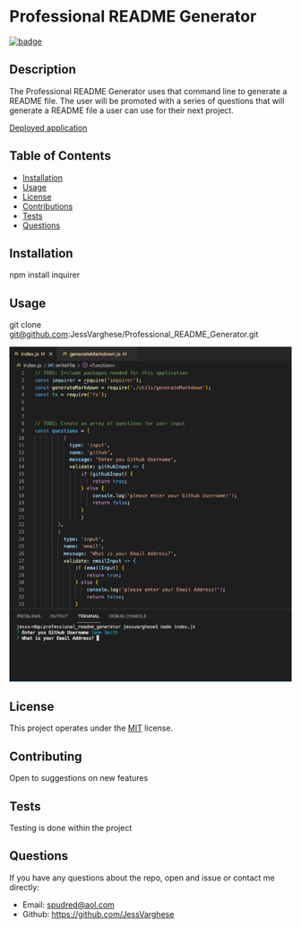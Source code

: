 
  # Professional README Generator 
  
  [![badge](https://img.shields.io/badge/License-MIT-yellow.svg)]((https://opensource.org/licenses/MIT))
  
  ## Description
  The Professional README Generator uses that command line to generate a README file. The user will be promoted with a series of questions that will generate a README file a user can use for their next project.
  
[Deployed application](https://github.com/JessVarghese/Professiona_README_Generator)

  ## Table of Contents

  * [Installation](#Installation)
  * [Usage](#usage)
  * [License](#license)
  * [Contributions](#contributing)
  * [Tests](#tests)
  * [Questions](#questions)
 

  ## Installation
  
  npm install inquirer
 
  ## Usage
  git clone git@github.com:JessVarghese/Professional_README_Generator.git
  
  
 ![visuals](./../images/prof_readme_code.png)

  ## License
  This project operates under the [MIT](https://choosealicense.com/licenses/MIT/) license.

  ## Contributing
  Open to suggestions on new features

  ## Tests
   Testing is done within the project

  ## Questions
  If you have any questions about the repo, open and issue or contact me directly:
  * Email: spudred@aol.com
  * Github: https://github.com/JessVarghese

